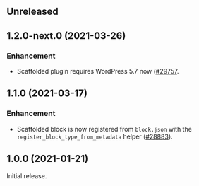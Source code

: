 <!-- Learn how to maintain this file at https://github.com/WordPress/gutenberg/tree/HEAD/packages#maintaining-changelogs. -->

## Unreleased

## 1.2.0-next.0 (2021-03-26)

### Enhancement

-   Scaffolded plugin requires WordPress 5.7 now ([#29757](https://github.com/WordPress/gutenberg/pull/29757).

## 1.1.0 (2021-03-17)

### Enhancement

-   Scaffolded block is now registered from `block.json` with the `register_block_type_from_metadata` helper ([#28883](https://github.com/WordPress/gutenberg/pull/28883)).

## 1.0.0 (2021-01-21)

Initial release.
